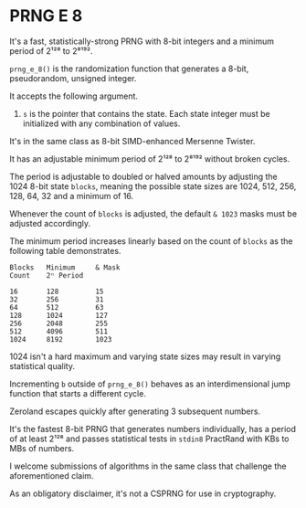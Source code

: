 # PRNG E 8

It's a fast, statistically-strong PRNG with 8-bit integers and a minimum period of 2¹²⁸ to 2⁸¹⁹².

`prng_e_8()` is the randomization function that generates a 8-bit, pseudorandom, unsigned integer.

It accepts the following argument.

1. `s` is the pointer that contains the state. Each state integer must be initialized with any combination of values.

It's in the same class as 8-bit SIMD-enhanced Mersenne Twister.

It has an adjustable minimum period of 2¹²⁸ to 2⁸¹⁹² without broken cycles.

The period is adjustable to doubled or halved amounts by adjusting the 1024 8-bit state `blocks`, meaning the possible state sizes are 1024, 512, 256, 128, 64, 32 and a minimum of 16.

Whenever the count of `blocks` is adjusted, the default `& 1023` masks must be adjusted accordingly.

The minimum period increases linearly based on the count of `blocks` as the following table demonstrates.

```
Blocks   Minimum     & Mask
Count    2ⁿ Period

16       128         15
32       256         31
64       512         63
128      1024        127
256      2048        255
512      4096        511
1024     8192        1023
```

1024 isn't a hard maximum and varying state sizes may result in varying statistical quality.

Incrementing `b` outside of `prng_e_8()` behaves as an interdimensional jump function that starts a different cycle.

Zeroland escapes quickly after generating 3 subsequent numbers.

It's the fastest 8-bit PRNG that generates numbers individually, has a period of at least 2¹²⁸ and passes statistical tests in `stdin8` PractRand with KBs to MBs of numbers.

I welcome submissions of algorithms in the same class that challenge the aforementioned claim.

As an obligatory disclaimer, it's not a CSPRNG for use in cryptography.
